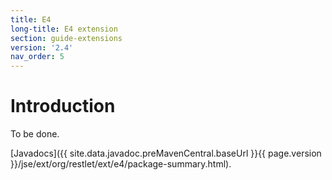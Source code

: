 ```yaml
---
title: E4
long-title: E4 extension
section: guide-extensions
version: '2.4'
nav_order: 5
---
```

# Introduction

To be done.

[Javadocs]({{ site.data.javadoc.preMavenCentral.baseUrl }}{{ page.version }}/jse/ext/org/restlet/ext/e4/package-summary.html).
